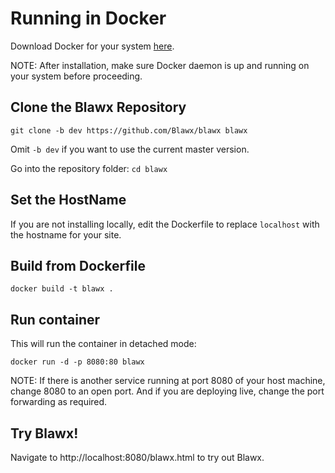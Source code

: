 # Running in Docker

Download Docker for your system [here](https://docs.docker.com/get-docker/). 

NOTE: After installation, make sure Docker daemon is up and running on your system before proceeding.

## Clone the Blawx Repository

`git clone -b dev https://github.com/Blawx/blawx blawx`

Omit `-b dev` if you want to use the current master version.

Go into the repository folder:
`cd blawx`

## Set the HostName

If you are not installing locally, edit the Dockerfile to replace `localhost` with the hostname for your site.

## Build from Dockerfile

`docker build -t blawx .`

## Run container

This will run the container in detached mode:

`docker run -d -p 8080:80 blawx`

NOTE: If there is another service running at port 8080 of your host machine, change 8080 to an open port.
And if you are deploying live, change the port forwarding as required.

## Try Blawx!

Navigate to http://localhost:8080/blawx.html to try out Blawx.

